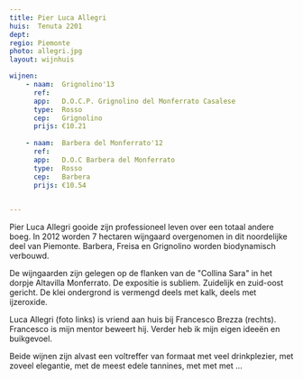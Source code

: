 ```yaml
---
title: Pier Luca Allegri
huis:  Tenuta 2201
dept:  
regio: Piemonte
photo: allegri.jpg
layout: wijnhuis

wijnen:
    - naam:  Grignolino'13
      ref:   
      app:   D.O.C.P. Grignolino del Monferrato Casalese
      type:  Rosso
      cep:   Grignolino
      prijs: €10.21
      
    - naam:  Barbera del Monferrato'12
      ref:   
      app:   D.O.C Barbera del Monferrato 
      type:  Rosso
      cep:   Barbera 
      prijs: €10.54
      

---
```

Pier Luca Allegri gooide zijn professioneel leven over een totaal andere boeg. 
In 2012 worden 7 hectaren wijngaard overgenomen in dit noordelijke deel van Piemonte.
Barbera, Freisa en Grignolino worden biodynamisch verbouwd.

De wijngaarden zijn gelegen op de flanken van de "Collina Sara" in het dorpje Altavilla Monferrato.
De expositie is subliem. Zuidelijk en zuid-oost gericht. De klei ondergrond is vermengd deels met kalk, deels met ijzeroxide.

Luca Allegri (foto links) is vriend aan huis bij Francesco Brezza (rechts). Francesco is mijn mentor beweert hij.
Verder heb ik mijn eigen ideeën en buikgevoel.

Beide wijnen zijn alvast een voltreffer van formaat met veel drinkplezier, met zoveel elegantie, met de meest edele tannines, met met met ...

